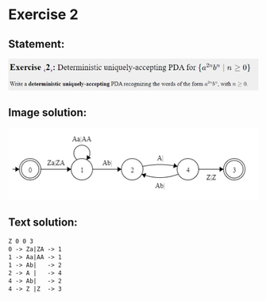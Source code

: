 # Exercise 2

## Statement:
![Statement](https://github.com/AdriCri22/Teoria-Computacion-TC-FIB/blob/main/PDA/02/Statement_2.png)

## Image solution:
![Solution](https://github.com/AdriCri22/Teoria-Computacion-TC-FIB/blob/main/PDA/02/Image_sol_2.png)

## Text solution:
    Z 0 0 3
    0 -> Za|ZA -> 1
    1 -> Aa|AA -> 1
    1 -> Ab|   -> 2
    2 -> A |   -> 4
    4 -> Ab|   -> 2
    4 -> Z |Z  -> 3
